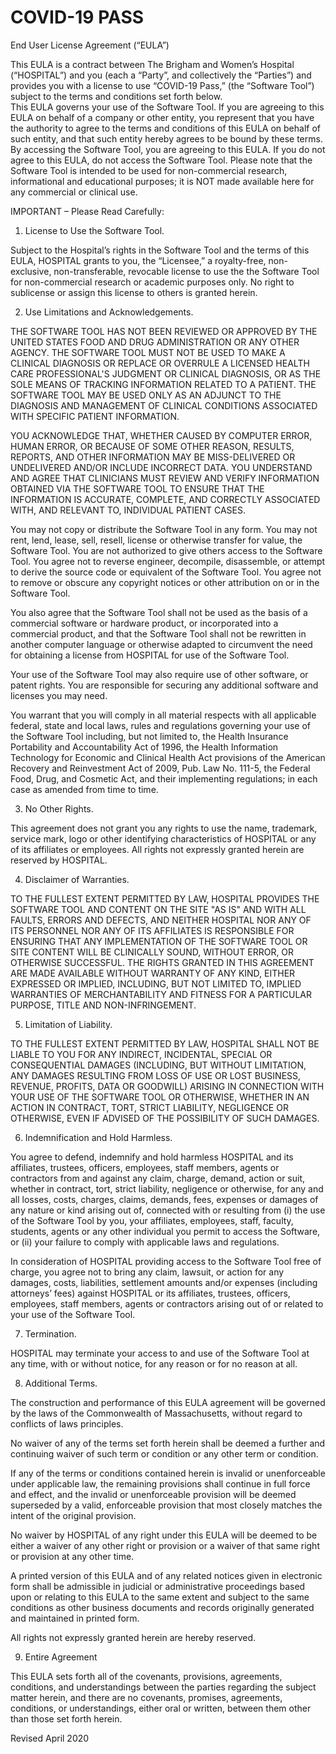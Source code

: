 # COVID-19 PASS

End User License Agreement  (“EULA”)

This EULA is a contract between The Brigham and Women’s Hospital (“HOSPITAL”) and you (each a “Party”, and collectively the “Parties”) and provides you with a license to use “COVID-19 Pass,” (the “Software Tool”) subject to the terms and conditions set forth below.  
This EULA governs your use of the Software Tool. If you are agreeing to this EULA on behalf of a company or other entity, you represent that you have the authority to agree to the terms and conditions of this EULA on behalf of such entity, and that such entity hereby agrees to be bound by these terms.  By accessing the Software Tool, you are agreeing to this EULA.  If you do not agree to this EULA, do not access the Software Tool.
Please note that the Software Tool is intended to be used for non-commercial research, informational and educational purposes; it is NOT made available here for any commercial or clinical use.    


IMPORTANT – Please Read Carefully:

1.	License to Use the Software Tool.

Subject to the Hospital’s rights in the Software Tool and the terms of this EULA, HOSPITAL grants to you, the “Licensee,” a royalty-free, non-exclusive, non-transferable, revocable license to use the the Software Tool for non-commercial research or academic purposes only.  No right to sublicense or assign this license to others is granted herein.

2.	Use Limitations and Acknowledgements.

THE SOFTWARE TOOL HAS NOT BEEN REVIEWED OR APPROVED BY THE UNITED STATES FOOD AND DRUG ADMINISTRATION OR ANY OTHER AGENCY.  THE SOFTWARE TOOL MUST NOT BE USED TO MAKE A CLINICAL DIAGNOSIS OR REPLACE OR OVERRULE A LICENSED HEALTH CARE PROFESSIONAL'S JUDGMENT OR CLINICAL DIAGNOSIS, OR AS THE SOLE MEANS OF TRACKING INFORMATION RELATED TO A PATIENT. THE SOFTWARE TOOL MAY BE USED ONLY AS AN ADJUNCT TO THE DIAGNOSIS AND MANAGEMENT OF CLINICAL CONDITIONS ASSOCIATED WITH SPECIFIC PATIENT INFORMATION. 

YOU ACKNOWLEDGE THAT, WHETHER CAUSED BY COMPUTER ERROR, HUMAN ERROR, OR BECAUSE OF SOME OTHER REASON, RESULTS, REPORTS, AND OTHER INFORMATION MAY BE MISS-DELIVERED OR UNDELIVERED AND/OR INCLUDE INCORRECT DATA.  YOU UNDERSTAND AND AGREE THAT CLINICIANS MUST REVIEW AND VERIFY INFORMATION OBTAINED VIA THE SOFTWARE TOOL TO ENSURE THAT THE INFORMATION IS ACCURATE, COMPLETE, AND CORRECTLY ASSOCIATED WITH, AND RELEVANT TO, INDIVIDUAL PATIENT CASES.  

You may not copy or distribute the Software Tool in any form.  You may not rent, lend, lease, sell, resell, license or otherwise transfer for value, the Software Tool.  You are not authorized to give others access to the Software Tool.  You agree not to reverse engineer, decompile, disassemble, or attempt to derive the source code or equivalent of the Software Tool.  You agree not to remove or obscure any copyright notices or other attribution on or in the Software Tool.

You also agree that the Software Tool shall not be used as the basis of a commercial software or hardware product, or incorporated into a commercial product, and that the Software Tool shall not be rewritten in another computer language or otherwise adapted to circumvent the need for obtaining a license from HOSPITAL for use of the Software Tool.

Your use of the Software Tool may also require use of other software, or patent rights. You are responsible for securing any additional software and licenses you may need.

You warrant that you will comply in all material respects with all applicable federal, state and local laws, rules and regulations governing your use of the Software Tool including, but not limited to, the Health Insurance Portability and Accountability Act of 1996, the Health Information Technology for Economic and Clinical Health Act provisions of the American Recovery and Reinvestment Act of 2009, Pub. Law No. 111-5, the Federal Food, Drug, and Cosmetic Act, and their implementing regulations; in each case as amended from time to time.

3.	No Other Rights.

This agreement does not grant you any rights to use the name, trademark, service mark, logo or other identifying characteristics of HOSPITAL or any of its affiliates or employees.  All rights not expressly granted herein are reserved by HOSPITAL.

4.	Disclaimer of Warranties.

TO THE FULLEST EXTENT PERMITTED BY LAW, HOSPITAL PROVIDES THE SOFTWARE TOOL AND CONTENT ON THE SITE "AS IS" AND WITH ALL FAULTS, ERRORS AND DEFECTS, AND NEITHER HOSPITAL NOR ANY OF ITS PERSONNEL NOR ANY OF ITS AFFILIATES IS RESPONSIBLE FOR ENSURING THAT ANY IMPLEMENTATION OF THE SOFTWARE TOOL OR SITE CONTENT WILL BE CLINICALLY SOUND, WITHOUT ERROR, OR OTHERWISE SUCCESSFUL. THE RIGHTS GRANTED IN THIS AGREEMENT ARE MADE AVAILABLE WITHOUT WARRANTY OF ANY KIND, EITHER EXPRESSED OR IMPLIED, INCLUDING, BUT NOT LIMITED TO, IMPLIED WARRANTIES OF MERCHANTABILITY AND FITNESS FOR A PARTICULAR PURPOSE, TITLE AND NON-INFRINGEMENT.

5.	Limitation of Liability.

TO THE FULLEST EXTENT PERMITTED BY LAW, HOSPITAL SHALL NOT BE LIABLE TO YOU FOR ANY INDIRECT, INCIDENTAL, SPECIAL OR CONSEQUENTIAL DAMAGES (INCLUDING, BUT WITHOUT LIMITATION, ANY DAMAGES RESULTING FROM LOSS OF USE OR LOST BUSINESS, REVENUE, PROFITS, DATA OR GOODWILL) ARISING IN CONNECTION WITH YOUR USE OF THE SOFTWARE TOOL OR OTHERWISE, WHETHER IN AN ACTION IN CONTRACT, TORT, STRICT LIABILITY, NEGLIGENCE OR OTHERWISE, EVEN IF ADVISED OF THE POSSIBILITY OF SUCH DAMAGES.

6.	Indemnification and Hold Harmless.

You agree to defend, indemnify and hold harmless HOSPITAL and its affiliates, trustees, officers, employees, staff members, agents or contractors from and against any claim, charge, demand, action or suit, whether in contract, tort, strict liability, negligence or otherwise, for any and all losses, costs, charges, claims, demands, fees, expenses or damages of any nature or kind arising out of, connected with or resulting from (i) the use of the Software Tool by you, your affiliates, employees, staff, faculty, students, agents or any other individual you permit to access the Software, or (ii) your failure to comply with applicable laws and regulations.

In consideration of HOSPITAL providing access to the Software Tool free of charge, you agree not to bring any claim, lawsuit, or action for any damages, costs, liabilities, settlement amounts and/or expenses (including attorneys’ fees) against HOSPITAL or its affiliates, trustees, officers, employees, staff members, agents or contractors arising out of or related to your use of the Software Tool.

7.	Termination.

HOSPITAL may terminate your access to and use of the Software Tool at any time, with or without notice, for any reason or for no reason at all.  

8.	Additional Terms.

The construction and performance of this EULA agreement will be governed by the laws of the Commonwealth of Massachusetts, without regard to conflicts of laws principles. 

No waiver of any of the terms set forth herein shall be deemed a further and continuing waiver of such term or condition or any other term or condition.

If any of the terms or conditions contained herein is invalid or unenforceable under applicable law, the remaining provisions shall continue in full force and effect, and the invalid or unenforceable provision will be deemed superseded by a valid, enforceable provision that most closely matches the intent of the original provision.

No waiver by HOSPITAL of any right under this EULA will be deemed to be either a waiver of any other right or provision or a waiver of that same right or provision at any other time.

A printed version of this EULA and of any related notices given in electronic form shall be admissible in judicial or administrative proceedings based upon or relating to this EULA to the same extent and subject to the same conditions as other business documents and records originally generated and maintained in printed form.

All rights not expressly granted herein are hereby reserved.

9.	Entire Agreement

This EULA sets forth all of the covenants, provisions, agreements, conditions, and understandings between the parties regarding the subject matter herein, and there are no covenants, promises, agreements, conditions, or understandings, either oral or written, between them other than those set forth herein.


Revised April 2020
